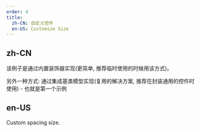 ```yaml
---
order: 4
title:
  zh-CN: 自定义控件
  en-US: Customize Size
---
```


## zh-CN

该例子是通过内置装饰器实现(更简单, 推荐临时使用的时候用该方式)。

另外一种方式: 通过集成基类模型实现(复用的解决方案, 推荐在封装通用的控件时使用) - 也就是第一个示例

## en-US

Custom spacing size.
